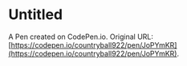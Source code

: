 # Untitled

A Pen created on CodePen.io. Original URL: [https://codepen.io/countryball922/pen/JoPYmKR](https://codepen.io/countryball922/pen/JoPYmKR).

